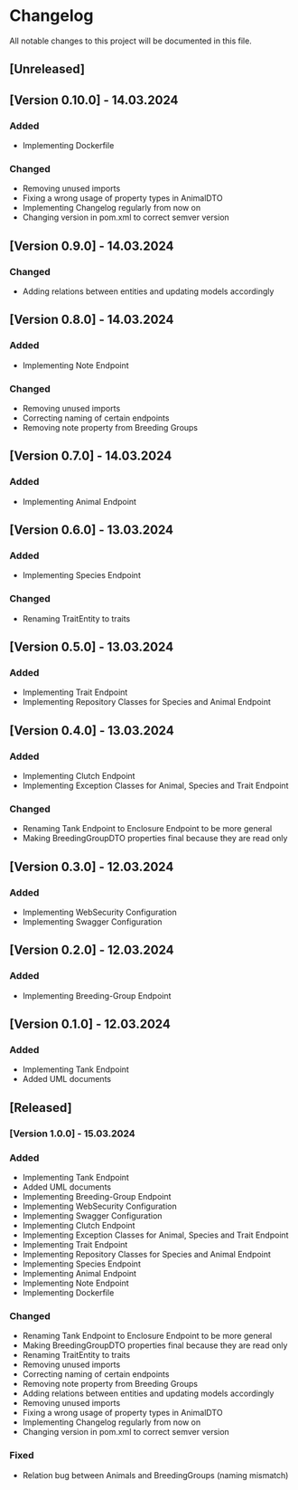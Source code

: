 # Changelog

All notable changes to this project will be documented in this file.

## [Unreleased]

## [Version 0.10.0] - 14.03.2024

### Added

- Implementing Dockerfile

### Changed

- Removing unused imports
- Fixing a wrong usage of property types in AnimalDTO
- Implementing Changelog regularly from now on
- Changing version in pom.xml to correct semver version

## [Version 0.9.0] - 14.03.2024

### Changed

- Adding relations between entities and updating models accordingly

## [Version 0.8.0] - 14.03.2024

### Added

- Implementing Note Endpoint

### Changed

- Removing unused imports
- Correcting naming of certain endpoints
- Removing note property from Breeding Groups

## [Version 0.7.0] - 14.03.2024

### Added

- Implementing Animal Endpoint

## [Version 0.6.0] - 13.03.2024

### Added

- Implementing Species Endpoint

### Changed

- Renaming TraitEntity to traits

## [Version 0.5.0] - 13.03.2024

### Added

- Implementing Trait Endpoint
- Implementing Repository Classes for Species and Animal Endpoint

## [Version 0.4.0] - 13.03.2024

### Added

- Implementing Clutch Endpoint
- Implementing Exception Classes for Animal, Species and Trait Endpoint

### Changed

- Renaming Tank Endpoint to Enclosure Endpoint to be more general
- Making BreedingGroupDTO properties final because they are read only

## [Version 0.3.0] - 12.03.2024

### Added

- Implementing WebSecurity Configuration
- Implementing Swagger Configuration

## [Version 0.2.0] - 12.03.2024

### Added

- Implementing Breeding-Group Endpoint

## [Version 0.1.0] - 12.03.2024

### Added

- Implementing Tank Endpoint
- Added UML documents

## [Released]

### [Version 1.0.0] - 15.03.2024

### Added

- Implementing Tank Endpoint
- Added UML documents
- Implementing Breeding-Group Endpoint
- Implementing WebSecurity Configuration
- Implementing Swagger Configuration
- Implementing Clutch Endpoint
- Implementing Exception Classes for Animal, Species and Trait Endpoint
- Implementing Trait Endpoint
- Implementing Repository Classes for Species and Animal Endpoint
- Implementing Species Endpoint
- Implementing Animal Endpoint
- Implementing Note Endpoint
- Implementing Dockerfile

### Changed

- Renaming Tank Endpoint to Enclosure Endpoint to be more general
- Making BreedingGroupDTO properties final because they are read only
- Renaming TraitEntity to traits
- Removing unused imports
- Correcting naming of certain endpoints
- Removing note property from Breeding Groups
- Adding relations between entities and updating models accordingly
- Removing unused imports
- Fixing a wrong usage of property types in AnimalDTO
- Implementing Changelog regularly from now on
- Changing version in pom.xml to correct semver version

### Fixed

- Relation bug between Animals and BreedingGroups (naming mismatch)
